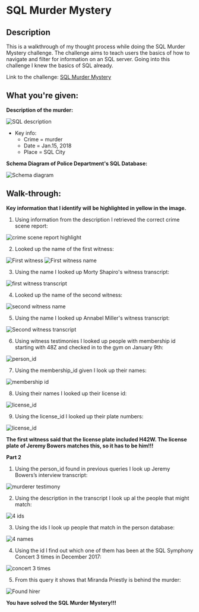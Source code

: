 <h1>SQL Murder Mystery</h1>

<h2>Description</h2>
This is a walkthrough of my thought process while doing the SQL Murder Mystery challenge. The challenge aims to teach users the basics of how to navigate and filter for information on an SQL server. Going into this challenge I knew the basics of SQL already.

Link to the challenge: [SQL Murder Mystery](https://mystery.knightlab.com/)

<h2>What you're given:</h2>
<b>Description of the murder:</b>

![SQL description](https://github.com/ntieu4328/SQL-Murder-Mystery/assets/156137990/0b4af637-b5af-44fc-89cb-2603c4b29ca6)
  - Key info:
    - Crime = murder
    - Date = Jan.15, 2018
    - Place = SQL City

<b>Schema Diagram of Police Department's SQL Database:</b>

![Schema diagram](https://github.com/ntieu4328/SQL-Murder-Mystery/assets/156137990/c5898701-c456-4edb-b51f-6002b5f2dd0a)

<h2>Walk-through:</h2>
<b>Key information that I identify will be highlighted in yellow in the image.</b>

1. Using information from the description I retrieved the correct crime scene report:

![crime scene report highlight](https://github.com/ntieu4328/SQL-Murder-Mystery/assets/156137990/b27ccbdb-6477-4c94-a672-394534bad332)

2. Looked up the name of the first witness:

![First witness](https://github.com/ntieu4328/SQL-Murder-Mystery/assets/156137990/e47f0d10-1a00-4871-83d8-d08877faca57)
![First witness name](https://github.com/ntieu4328/SQL-Murder-Mystery/assets/156137990/ecac401a-13db-4d00-bda9-12a74dcf0f3c)

3. Using the name I looked up Morty Shapiro's witness transcript:

![first witness transcript](https://github.com/ntieu4328/SQL-Murder-Mystery/assets/156137990/4c32a1c7-02f7-4bb9-b962-0cdc0ab508c3)

4. Looked up the name of the second witness:

![second witness name](https://github.com/ntieu4328/SQL-Murder-Mystery/assets/156137990/1b9f4e77-de03-4291-9269-830b6cc3b18a)

5. Using the name I looked up Annabel Miller's witness transcript:

![Second witness transcript](https://github.com/ntieu4328/SQL-Murder-Mystery/assets/156137990/e0c5666a-9283-4b74-8ea1-93a1d23726dd)

6. Using witness testimonies I looked up people with membership id starting with 48Z and checked in to the gym on January 9th:

![person_id](https://github.com/ntieu4328/SQL-Murder-Mystery/assets/156137990/322e8ad6-6b1b-4e7d-94f6-51c7be8ad08b)

7. Using the membership_id given I look up their names:

![membership id](https://github.com/ntieu4328/SQL-Murder-Mystery/assets/156137990/1aae4d84-915e-456b-8f56-786cced6b327)

8. Using their names I looked up their license id:

![license_id](https://github.com/ntieu4328/SQL-Murder-Mystery/assets/156137990/13927953-2bd4-4c01-a4b2-324f52ba2ef8)

9. Using the license_id I looked up their plate numbers:

![license_id](https://github.com/ntieu4328/SQL-Murder-Mystery/assets/156137990/4d0497e4-5e27-4d1d-9ee9-f8a7306ca610)

<b>The first witness said that the license plate included H42W. The license plate of Jeremy Bowers matches this, so it has to be him!!!</b>

<b>Part 2</b>

1. Using the person_id found in previous queries I look up Jeremy Bowers’s interview transcript:

![murderer testimony](https://github.com/ntieu4328/SQL-Murder-Mystery/assets/156137990/864c1faa-c866-4dcd-9cb8-585eb9b5eba5)

2. Using the description in the transcript I look up al the people that might match:

![4 ids](https://github.com/ntieu4328/SQL-Murder-Mystery/assets/156137990/2f66239c-a4d6-4159-b932-87d0f12271fc)

3. Using the ids I look up people that match in the person database:

![4 names](https://github.com/ntieu4328/SQL-Murder-Mystery/assets/156137990/a1b155be-9751-4f23-a648-f93ed508e4c3)

4. Using the id I find out which one of them has been at the SQL Symphony Concert 3 times in December 2017:

![concert 3 times](https://github.com/ntieu4328/SQL-Murder-Mystery/assets/156137990/1512d159-b60c-428b-97fa-fad129d5e6c4)

5. From this query it shows that Miranda Priestly is behind the murder:

![Found hirer](https://github.com/ntieu4328/SQL-Murder-Mystery/assets/156137990/991d8dec-af6a-4877-a770-f13a0771d5f9)

<b>You have solved the SQL Murder Mystery!!!</b>

